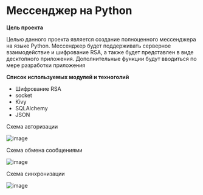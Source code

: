 # Мессенджер на Python
**Цель проекта**

Целью данного проекта является создание полноценного мессенджера на языке Python. Мессенджер будет поддерживать серверное взаимодействие и шифрование RSA, а также будет представлен в виде десктопного приложения. Дополнительные функции будут вводиться по мере разработки приложения

**Список используемых модулей и техноголий**
* Шифрование RSA
* socket
* Kivy
* SQLAlchemy
* JSON

Схема авторизации

![image](https://user-images.githubusercontent.com/52496357/147343290-bac6dc85-fee9-4e72-a371-a7f79c8b1ad6.png)

Схема обмена сообщениями

![image](https://user-images.githubusercontent.com/52496357/147343473-3e404bf1-b103-4437-aea5-eb317aba39ce.png)

Схема синхронизации 

![image](https://user-images.githubusercontent.com/52496357/147344217-23cf429f-9e2c-47b1-9a7a-a4f19f1e3a9b.png)
